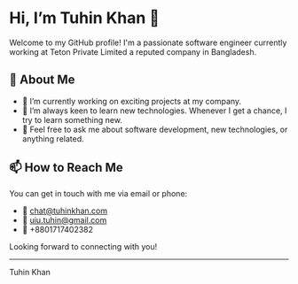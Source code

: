 # Hi, I’m Tuhin Khan 👋

Welcome to my GitHub profile! I'm a passionate software engineer currently working at Teton Private Limited a reputed company in Bangladesh.

## 👀 About Me

- 🔭 I’m currently working on exciting projects at my company.
- 🌱 I’m always keen to learn new technologies. Whenever I get a chance, I try to learn something new.
- 💬 Feel free to ask me about software development, new technologies, or anything related.

## 📫 How to Reach Me

You can get in touch with me via email or phone:

- 📧 [chat@tuhinkhan.com](mailto:chat@tuhinkhan.com)
- 📧 [uiu.tuhin@gmail.com](mailto:uiu.tuhin@gmail.com)
- 📲 +8801717402382

Looking forward to connecting with you!

---
Tuhin Khan
